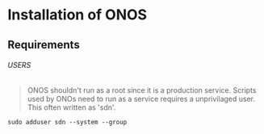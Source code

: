 # Installation of ONOS
## Requirements
###### USERS
> ONOS shouldn't run as a root since it is a production service. Scripts used by ONOs need to run as a service requires a unprivilaged user. This often written as 'sdn'.
```
sudo adduser sdn --system --group
```